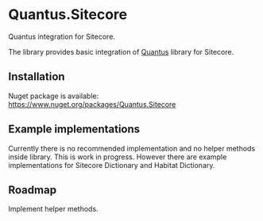 # Quantus.Sitecore
Quantus integration for Sitecore.

The library provides basic integration of [Quantus](https://github.com/bartlomiejmucha/Quantus) library for Sitecore. 

## Installation

Nuget package is available: https://www.nuget.org/packages/Quantus.Sitecore

## Example implementations

Currently there is no recommended implementation and no helper methods inside library. This is work in progress. However there are example implementations for Sitecore Dictionary and Habitat Dictionary.

## Roadmap

Implement helper methods.
